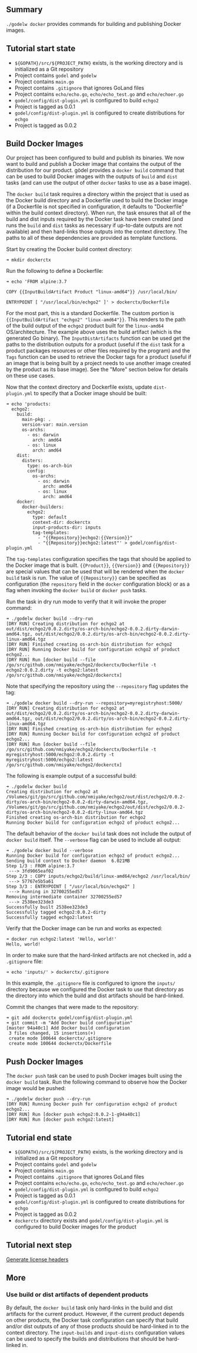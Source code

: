 Summary
-------
`./godelw docker` provides commands for building and publishing Docker images.

Tutorial start state
--------------------
* `${GOPATH}/src/${PROJECT_PATH}` exists, is the working directory and is initialized as a Git repository
* Project contains `godel` and `godelw`
* Project contains `main.go`
* Project contains `.gitignore` that ignores GoLand files
* Project contains `echo/echo.go`, `echo/echo_test.go` and `echo/echoer.go`
* `godel/config/dist-plugin.yml` is configured to build `echgo2`
* Project is tagged as 0.0.1
* `godel/config/dist-plugin.yml` is configured to create distributions for `echgo`
* Project is tagged as 0.0.2

Build Docker Images
-------------------
Our project has been configured to build and publish its binaries. We now want to build and publish a Docker image that
contains the output of the distribution for our product. gödel provides a `docker build` command that can be used to
build Docker images with the outputs of `build` and `dist` tasks (and can use the output of other `docker` tasks to use
as a base image).

The `docker build` task requires a directory within the project that is used as the Docker build directory and a
Dockerfile used to build the Docker image (if a Dockerfile is not specified in configuration, it defaults to
"Dockerfile" within the build context directory). When run, the task ensures that all of the build and dist inputs
required by the Docker task have been created (and runs the `build` and `dist` tasks as necessary if up-to-date outputs
are not available) and then hard-links those outputs into the context directory. The paths to all of these dependencies
are provided as template functions.

Start by creating the Docker build context directory:

```
➜ mkdir dockerctx
```

Run the following to define a Dockerfile:

```
➜ echo 'FROM alpine:3.7

COPY {{InputBuildArtifact Product "linux-amd64"}} /usr/local/bin/

ENTRYPOINT [ "/usr/local/bin/echgo2" ]' > dockerctx/Dockerfile
```

For the most part, this is a standard Dockerfile. The custom portion is `{{InputBuildArtifact "echgo2" "linux-amd64"}}`.
This renders to the path of the build output of the `echgo2` product built for the `linux-amd64` OS/architecture. The
example above uses the build artifact (which is the generated Go binary). The `InputDistArtifacts` function can be used
get the paths to the distribution outputs for a product (useful if the `dist` task for a product packages resources or
other files required by the program) and the `Tags` function can be used to retrieve the Docker tags for a product
(useful if an image that is being built by a project needs to use another image created by the product as its base
image). See the "More" section below for details on these use cases.

Now that the context directory and Dockerfile exists, update `dist-plugin.yml` to specify that a Docker image should be
built:

```
➜ echo 'products:
  echgo2:
    build:
      main-pkg: .
      version-var: main.version
      os-archs:
        - os: darwin
          arch: amd64
        - os: linux
          arch: amd64
    dist:
      disters:
        type: os-arch-bin
        config:
          os-archs:
            - os: darwin
              arch: amd64
            - os: linux
              arch: amd64
    docker:
      docker-builders:
        echgo2:
          type: default
          context-dir: dockerctx
          input-products-dir: inputs
          tag-templates:
            - "{{Repository}}echgo2:{{Version}}"
            - "{{Repository}}echgo2:latest"' > godel/config/dist-plugin.yml
```

The `tag-templates` configuration specifies the tags that should be applied to the Docker image that is built.
`{{Product}}`, `{{Version}}` and `{{Repository}}` are special values that can be used that will be rendered when the
`docker build` task is run. The value of `{{Repository}}` can be specified as configuration (the `repository` field in
the `docker` configuration block) or as a flag when invoking the `docker build` or `docker push` tasks.

Run the task in dry run mode to verify that it will invoke the proper command:

```
➜ ./godelw docker build --dry-run
[DRY RUN] Creating distribution for echgo2 at out/dist/echgo2/0.0.2.dirty/os-arch-bin/echgo2-0.0.2.dirty-darwin-amd64.tgz, out/dist/echgo2/0.0.2.dirty/os-arch-bin/echgo2-0.0.2.dirty-linux-amd64.tgz
[DRY RUN] Finished creating os-arch-bin distribution for echgo2
[DRY RUN] Running Docker build for configuration echgo2 of product echgo2...
[DRY RUN] Run [docker build --file /go/src/github.com/nmiyake/echgo2/dockerctx/Dockerfile -t echgo2:0.0.2.dirty -t echgo2:latest /go/src/github.com/nmiyake/echgo2/dockerctx]
```

Note that specifying the repository using the `--repository` flag updates the tag:

```
➜ ./godelw docker build --dry-run --repository=myregistryhost:5000/
[DRY RUN] Creating distribution for echgo2 at out/dist/echgo2/0.0.2.dirty/os-arch-bin/echgo2-0.0.2.dirty-darwin-amd64.tgz, out/dist/echgo2/0.0.2.dirty/os-arch-bin/echgo2-0.0.2.dirty-linux-amd64.tgz
[DRY RUN] Finished creating os-arch-bin distribution for echgo2
[DRY RUN] Running Docker build for configuration echgo2 of product echgo2...
[DRY RUN] Run [docker build --file /go/src/github.com/nmiyake/echgo2/dockerctx/Dockerfile -t myregistryhost:5000/echgo2:0.0.2.dirty -t myregistryhost:5000/echgo2:latest /go/src/github.com/nmiyake/echgo2/dockerctx]
```

The following is example output of a successful build:

```
➜ ./godelw docker build
Creating distribution for echgo2 at /Volumes/git/go/src/github.com/nmiyake/echgo2/out/dist/echgo2/0.0.2-dirty/os-arch-bin/echgo2-0.0.2-dirty-darwin-amd64.tgz, /Volumes/git/go/src/github.com/nmiyake/echgo2/out/dist/echgo2/0.0.2-dirty/os-arch-bin/echgo2-0.0.2-dirty-linux-amd64.tgz
Finished creating os-arch-bin distribution for echgo2
Running Docker build for configuration echgo2 of product echgo2...
```

The default behavior of the `docker build` task does not include the output of `docker build` itself. The `--verbose`
flag can be used to include all output:

```
➜ ./godelw docker build --verbose
Running Docker build for configuration echgo2 of product echgo2...
Sending build context to Docker daemon  6.021MB
Step 1/3 : FROM alpine:3.7
 ---> 3fd9065eaf02
Step 2/3 : COPY inputs/echgo2/build/linux-amd64/echgo2 /usr/local/bin/
 ---> 57767e5b5a61
Step 3/3 : ENTRYPOINT [ "/usr/local/bin/echgo2" ]
 ---> Running in 32700255ed57
Removing intermediate container 32700255ed57
 ---> 2538ee323de3
Successfully built 2538ee323de3
Successfully tagged echgo2:0.0.2-dirty
Successfully tagged echgo2:latest
```

Verify that the Docker image can be run and works as expected:

```
➜ docker run echgo2:latest 'Hello, world!'
Hello, world!
```

In order to make sure that the hard-linked artifacts are not checked in, add a `.gitignore` file:

```
➜ echo 'inputs/' > dockerctx/.gitignore
```

In this example, the `.gitignore` file is configured to ignore the `inputs/` directory because we configured the Docker
task to use that directory as the directory into which the build and dist artifacts should be hard-linked.

Commit the changes that were made to the repository:

```
➜ git add dockerctx godel/config/dist-plugin.yml
➜ git commit -m "Add Docker build configuration"
[master 94a40c1] Add Docker build configuration
 3 files changed, 15 insertions(+)
 create mode 100644 dockerctx/.gitignore
 create mode 100644 dockerctx/Dockerfile
```

Push Docker Images
------------------
The `docker push` task can be used to push Docker images built using the `docker build` task. Run the following command
to observe how the Docker image would be pushed:

```
➜ ./godelw docker push --dry-run
[DRY RUN] Running Docker push for configuration echgo2 of product echgo2...
[DRY RUN] Run [docker push echgo2:0.0.2-1-g94a40c1]
[DRY RUN] Run [docker push echgo2:latest]
```

Tutorial end state
------------------
* `${GOPATH}/src/${PROJECT_PATH}` exists, is the working directory and is initialized as a Git repository
* Project contains `godel` and `godelw`
* Project contains `main.go`
* Project contains `.gitignore` that ignores GoLand files
* Project contains `echo/echo.go`, `echo/echo_test.go` and `echo/echoer.go`
* `godel/config/dist-plugin.yml` is configured to build `echgo2`
* Project is tagged as 0.0.1
* `godel/config/dist-plugin.yml` is configured to create distributions for `echgo`
* Project is tagged as 0.0.2
* `dockerctx` directory exists and `godel/config/dist-plugin.yml` is configured to build Docker images for the product

Tutorial next step
------------------
[Generate license headers](https://github.com/palantir/godel/wiki/License-headers)

More
----
### Use build or dist artifacts of dependent products
By default, the `docker build` task only hard-links in the build and dist artifacts for the current product. However, if
the current product depends on other products, the Docker task configuration can specify that build and/or dist outputs
of any of those products should be hard-linked in to the context directory. The `input-builds` and `input-dists`
configuration values can be used to specify the builds and distributions that should be hard-linked in.
